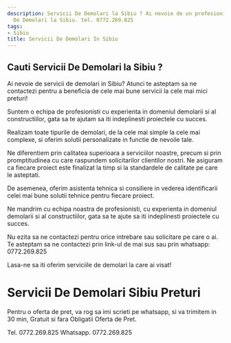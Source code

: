 ```yaml
---
description: Servicii De Demolari la Sibiu ? Ai nevoie de un profesionist in Servicii
  De Demolari la Sibiu. tel. 0772.269.825
tags:
- Sibiu
title: Servicii De Demolari In Sibiu
---
```



## Cauti Servicii De Demolari la Sibiu ?

Ai nevoie de servicii de demolari in Sibiu? Atunci te asteptam sa ne contactezi pentru a beneficia de cele mai bune servicii la cele mai mici preturi! 

Suntem o echipa de profesionisti cu experienta in domeniul demolarii si al constructiilor, gata sa te ajutam sa iti indeplinesti proiectele cu succes. 

Realizam toate tipurile de demolari, de la cele mai simple la cele mai complexe, si oferim solutii personalizate in functie de nevoile tale. 

Ne diferentiem prin calitatea superioara a serviciilor noastre, precum si prin promptitudinea cu care raspundem solicitarilor clientilor nostri. Ne asiguram ca fiecare proiect este finalizat la timp si la standardele de calitate pe care le asteptati. 

De asemenea, oferim asistenta tehnica si consiliere in vederea identificarii celei mai bune solutii tehnice pentru fiecare proiect. 

Ne mandrim cu echipa noastra de profesionisti, cu experienta in domeniul demolarii si al constructiilor, gata sa te ajute sa iti indeplinesti proiectele cu succes. 

Nu ezita sa ne contactezi pentru orice intrebare sau solicitare pe care o ai. Te asteptam sa ne contactezi prin link-ul de mai sus sau prin whatsapp: 0772.269.825 

Lasa-ne sa iti oferim serviciile de demolari la care ai visat!

# Servicii De Demolari Sibiu Preturi
Pentru o oferta de pret, va rog sa imi scrieti pe whatsapp, si va trimitem in 30 min, Gratuit si fara Obligatii Oferta de Pret.

Tel. 0772.269.825
Whatsapp. 0772.269.825
